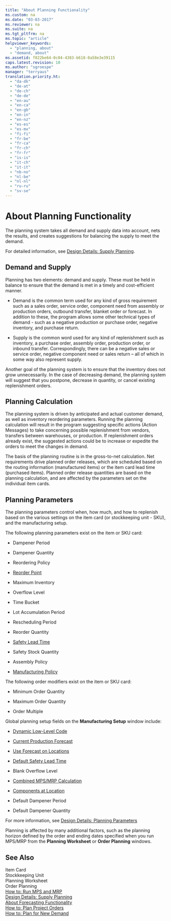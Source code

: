 ```yaml
---
title: "About Planning Functionality"
ms.custom: na
ms.date: "03-03-2017"
ms.reviewer: na
ms.suite: na
ms.tgt_pltfrm: na
ms.topic: "article"
helpviewer_keywords: 
  - "planning, about"
  - "demand, about"
ms.assetid: f822be64-0c04-4383-b618-0a58e3e39115
caps.latest.revision: 10
ms.author: "sgroespe"
manager: "terryaus"
translation.priority.ht: 
  - "da-dk"
  - "de-at"
  - "de-ch"
  - "de-de"
  - "en-au"
  - "en-ca"
  - "en-gb"
  - "en-in"
  - "en-nz"
  - "es-es"
  - "es-mx"
  - "fi-fi"
  - "fr-be"
  - "fr-ca"
  - "fr-ch"
  - "fr-fr"
  - "is-is"
  - "it-ch"
  - "it-it"
  - "nb-no"
  - "nl-be"
  - "nl-nl"
  - "ru-ru"
  - "sv-se"
---
```

# About Planning Functionality
The planning system takes all demand and supply data into account, nets the results, and creates suggestions for balancing the supply to meet the demand.  
  
 For detailed information, see [Design Details: Supply Planning](../ApplicationDesign/design-details-supply-planning.md).  
  
## Demand and Supply  
 Planning has two elements: demand and supply. These must be held in balance to ensure that the demand is met in a timely and cost\-efficient manner.  
  
-   Demand is the common term used for any kind of gross requirement such as a sales order, service order, component need from assembly or production orders, outbound transfer, blanket order or forecast. In addition to these, the program allows some other technical types of demand \- such as a negative production or purchase order, negative inventory, and purchase return.  
  
-   Supply is the common word used for any kind of replenishment such as inventory, a purchase order, assembly order, production order, or inbound transfer. Correspondingly, there can be a negative sales or service order, negative component need or sales return – all of which in some way also represent supply.  
  
 Another goal of the planning system is to ensure that the inventory does not grow unnecessarily. In the case of decreasing demand, the planning system will suggest that you postpone, decrease in quantity, or cancel existing replenishment orders.  
  
## Planning Calculation  
 The planning system is driven by anticipated and actual customer demand, as well as inventory reordering parameters. Running the planning calculation will result in the program suggesting specific actions \(Action Messages\) to take concerning possible replenishment from vendors, transfers between warehouses, or production. If replenishment orders already exist, the suggested actions could be to increase or expedite the orders to meet the changes in demand.  
  
 The basis of the planning routine is in the gross\-to\-net calculation. Net requirements drive planned order releases, which are scheduled based on the routing information \(manufactured items\) or the item card lead time \(purchased items\). Planned order release quantities are based on the planning calculation, and are affected by the parameters set on the individual item cards.  
  
## Planning Parameters  
 The planning parameters control when, how much, and how to replenish based on the various settings on the item card \(or stockkeeping unit \- SKU\), and the manufacturing setup.  
  
 The following planning parameters exist on the item or SKU card:  
  
-   Dampener Period  
  
-   Dampener Quantity  
  
-   Reordering Policy  
  
-   [Reorder Point](../Topic/\($%20T_27_34%20Reorder%20Point%20$\).md)  
  
-   Maximum Inventory  
  
-   Overflow Level  
  
-   Time Bucket  
  
-   Lot Accumulation Period  
  
-   Rescheduling Period  
  
-   Reorder Quantity  
  
-   [Safety Lead Time](../Topic/\($%20T_27_5415%20Safety%20Lead%20Time%20$\).md)  
  
-   Safety Stock Quantity  
  
-   Assembly Policy  
  
-   [Manufacturing Policy](../DesignAndEngineering/-$-t_27_5442-manufacturing-policy-$-.md)  
  
 The following order modifiers exist on the item or SKU card:  
  
-   Minimum Order Quantity  
  
-   Maximum Order Quantity  
  
-   Order Multiple  
  
 Global planning setup fields on the **Manufacturing Setup** window include:  
  
-   [Dynamic Low\-Level Code](../Topic/\($%20T_99000765_12%20Dynamic%20Low-Level%20Code%20$\).md)  
  
-   [Current Production Forecast](../Topic/\($%20T_99000765_35%20Current%20Production%20Forecast%20$\).md)  
  
-   [Use Forecast on Locations](../Topic/\($%20T_99000765_37%20Use%20Forecast%20on%20Locations%20$\).md)  
  
-   [Default Safety Lead Time](../Topic/\($%20T_99000765_42%20Default%20Safety%20Lead%20Time%20$\).md)  
  
-   Blank Overflow Level  
  
-   [Combined MPS\/MRP Calculation](../Topic/\($%20T_99000765_38%20Combined%20MPS-MRP%20Calculation%20$\).md)  
  
-   [Components at Location](../Topic/\($%20T_99000765_39%20Components%20at%20Location%20$\).md)  
  
-   Default Dampener Period  
  
-   Default Dampener Quantity  
  
 For more information, see [Design Details: Planning Parameters](../ApplicationDesign/design-details-planning-parameters.md)  
  
 Planning is affected by many additional factors, such as the planning horizon defined by the order and ending dates specified when you run MPS\/MRP from the **Planning Worksheet** or **Order Planning** windows.  
  
## See Also  
 Item Card   
 Stockkeeping Unit   
 Planning Worksheet   
 Order Planning   
 [How to: Run MPS and MRP](../OperationsPlanning/how-to-run-mps-and-mrp.md)   
 [Design Details: Supply Planning](../ApplicationDesign/design-details-supply-planning.md)   
 [About Forecasting Functionality](../Sales/about-forecasting-functionality.md)   
 [How to: Plan Project Orders](../OperationsPlanning/how-to-plan-project-orders.md)   
 [How to: Plan for New Demand](../OperationsPlanning/how-to-plan-for-new-demand.md)